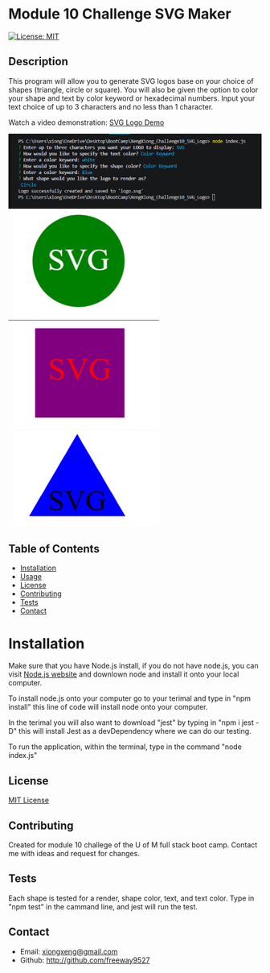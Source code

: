 # Module 10 Challenge SVG Maker

 [![License: MIT](https://img.shields.io/badge/License-MIT-blue.svg)](https://opensource.org/licenses/MIT)

 ## Description 
 This program will allow you to generate SVG logos base on your choice of shapes (triangle, circle or square). You will also be given the option to color your shape and text by color keyword or hexadecimal numbers. Input your text choice of up to 3 characters and no less than 1 character.

 Watch a video demonstration:
[SVG Logo Demo](https://drive.google.com/file/d/16kHebWX-qffmJSLe7_5h_8maaH-eEqLz/view)


![Alt text](Images/content.png)
![Alt text](Images/circle-SVG.png)
![Alt text](Images/square-SVG.png)
![Alt text](Images/triangle-SVG.png)


 ## Table of Contents
* [Installation](#installation)
* [Usage](#usage)
* [License](#license)
* [Contributing](#contributing)
* [Tests](#tests)
* [Contact](#contact)

# Installation 

Make sure that you have Node.js install, if you do not have node.js, you can visit [Node.js website](https://nodejs.org/en) and downlown node and install it onto your local computer. 

To install node.js onto your computer go to your terimal and type in "npm install" this line of code will install node onto your computer. 

In the terimal you will also want to download "jest" by typing in "npm i jest - D" this will install Jest as a devDependency where we can do our testing.

To run the application, within the terminal, type in the command "node index.js"

## License 

[MIT License](https://opensource.org/licenses/MIT)

## Contributing

Created for module 10 challege of the U of M full stack boot camp. Contact me with ideas and request for changes.

## Tests
 Each shape is tested for a render, shape color, text, and text color. Type in "npm test" in the cammand line, and jest will run the test.

 ## Contact

 * Email: xiongxeng@gmail.com
 * Github: http://github.com/freeway9527
